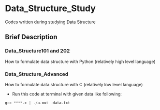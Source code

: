 # Data_Structure_Study
Codes written during studying Data Structure

## Brief Description
### Data_Structure101 and 202
How to formulate data structure with Python (relatively high level language)

### Data_Structure_Advanced
How to formulate data structure with C (relatively low level language)
* Run this code at terminal with given data like following:
```C
gcc ****.c | ./a.out -data.txt
```
